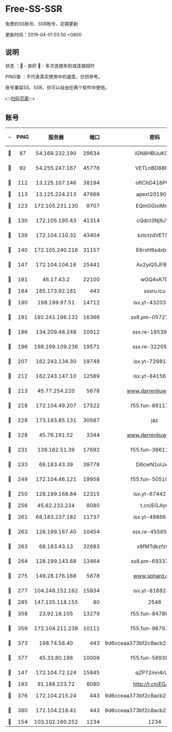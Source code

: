 # Free-SS-SSR

免费的SS账号、SSR账号，定期更新

更新时间：2019-04-01 03:50 +0800

## 说明

状态     ：🙂 - 良好 🙁 - 多次连接失败或连接超时

PING值   ：不代表真实使用中的速度，仅供参考。

账号兼容SS、SSR，你可以自由在两个软件中使用。

👉[扫码页面](https://liesauer.github.io/Free-SS-SSR/)👈

## 账号

|-|PING|服务器|端口|密码|加密方式|区域|
|:----:|:----:|:-----:|-----:|:----:|:----:|:----:|
|🙂|87|54.169.232.190|29634|iGN8HBUuK073|aes-256-cfb|SG|
|🙂|92|54.255.247.167|45776|VETLnBD88Rux|aes-256-cfb|SG|
|🙂|112|13.125.107.146|38194|oftChD418PCw|aes-256-cfb|KR|
|🙂|113|13.125.224.213|47669|apext2019001|chacha20|KR|
|🙂|123|172.105.231.130|9707|EQmGGixiMszZ|aes-256-cfb|JP|
|🙂|130|172.105.195.43|41314|cQdct3Nj9JVP|aes-256-cfb|JP|
|🙂|139|172.104.110.32|43404|kzIctzdVETSB|aes-256-cfb|JP|
|🙂|140|172.105.240.216|31157|E6rxH9sdxbD6|aes-256-cfb|JP|
|🙂|147|172.104.104.16|25441|Ax2yiQ5JFBT5|aes-256-cfb|JP|
|🙂|181|46.17.43.2|22100|wGQ4vA7D|aes-256-gcm|RU|
|🙂|184|185.173.92.181|443|sssru.icu|rc4-md5|RU|
|🙂|190|198.199.97.51|14712|isx.yt-43203558|aes-256-cfb|US|
|🙂|191|192.241.196.132|16366|ss8.pm-05721802|aes-256-cfb|US|
|🙂|196|134.209.48.248|10912|ssx.re-18539216|aes-256-cfb|US|
|🙂|196|198.199.109.236|19571|ssx.re-32205633|aes-256-cfb|US|
|🙂|207|162.243.134.30|19748|isx.yt-72981340|aes-256-cfb|US|
|🙂|212|162.243.147.10|12589|isx.yt-84156264|aes-256-cfb|US|
|🙂|213|45.77.254.220|5678|www.darrenliuwei.com|aes-256-cfb|SG|
|🙂|218|172.104.49.207|17522|f55.fun-89117165|aes-256-cfb|SG|
|🙂|228|173.193.85.131|30587|jaz|aes-256-cfb|US|
|🙂|228|45.76.191.52|3344|www.darrenliuwei.com|aes-256-cfb|JP|
|🙂|231|139.162.51.39|17692|f55.fun-36611767|aes-256-cfb|SG|
|🙂|233|68.183.43.39|39778|D6cwN1oIJxeJ|aes-256-cfb|GB|
|🙂|249|172.104.46.121|19958|f55.fun-50510285|aes-256-cfb|SG|
|🙂|250|128.199.168.84|12315|isx.yt-67442240|aes-256-cfb|SG|
|🙂|256|45.62.233.234|8080|t.cn/EGJIyrl|rc4-md5|CA|
|🙂|261|68.183.237.182|11737|isx.yt-48866493|aes-256-cfb|SG|
|🙂|263|128.199.167.40|10454|ssx.re-45565568|aes-256-cfb|SG|
|🙂|263|68.183.43.13|32683|x8fMTdkzfz00|aes-256-cfb|GB|
|🙂|264|128.199.143.68|13464|ss8.pm-69337563|aes-256-cfb|SG|
|🙂|275|149.28.176.168|5678|www.sphard.com|aes-256-cfb|AU|
|🙂|277|104.248.152.162|15834|isx.yt-81682851|aes-256-cfb|SG|
|🙂|285|147.135.118.155|80|2546|chacha20|US|
|🙂|358|23.92.18.105|13279|f55.fun-84788806|aes-256-cfb|US|
|🙂|359|172.104.211.238|10111|f55.fun-98797632|aes-256-cfb|US|
|🙂|373|198.74.58.40|443|9d6cceaa373bf2c8acb22e60b6a58be6|aes-256-cfb|US|
|🙂|377|45.33.80.198|10009|f55.fun-56938331|aes-256-cfb|US|
|🙂|147|172.104.72.124|15845|qZPT2mn4rUFJ|aes-256-cfb|JP|
|🙂|193|91.188.223.72|8080|http://t.cn/EGJIyrl|rc4-md5|RU|
|🙂|376|172.104.215.24|443|9d6cceaa373bf2c8acb22e60b6a58be6|aes-256-cfb|US|
|🙂|380|172.104.218.41|443|9d6cceaa373bf2c8acb22e60b6a58be6|aes-256-cfb|US|
|🙁|154|103.102.160.252|1234|1234|rc4-md5|JP|
